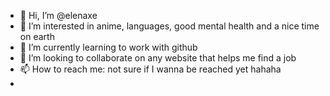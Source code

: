 - 👋 Hi, I’m @elenaxe
- 👀 I’m interested in anime, languages, good mental health and a nice time on earth
- 🌱 I’m currently learning to work with github
- 💞️ I’m looking to collaborate on any website that helps me find a job
- 📫 How to reach me: not sure if I wanna be reached yet hahaha
- 
<!---
elenaxe/elenaxe is a ✨ special ✨ repository because its `README.md` (this file) appears on your GitHub profile.
You can click the Preview link to take a look at your changes.
--->
